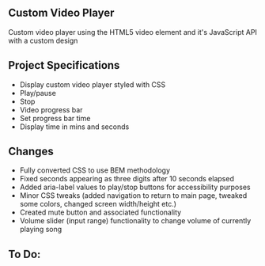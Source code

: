 ## Custom Video Player

Custom video player using the HTML5 video element and it's JavaScript API with a custom design

## Project Specifications

- Display custom video player styled with CSS
- Play/pause
- Stop
- Video progress bar
- Set progress bar time
- Display time in mins and seconds

## Changes 
- Fully converted CSS to use BEM methodology
- Fixed seconds appearing as three digits after 10 seconds elapsed
- Added aria-label values to play/stop buttons for accessibility purposes
- Minor CSS tweaks (added navigation to return to main page, tweaked some colors, changed screen width/height etc.)
- Created mute button and associated functionality
- Volume slider (input range) functionality to change volume of currently playing song

## To Do:
